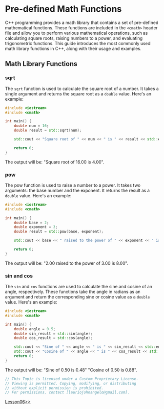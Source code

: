 # Pre-defined Math Functions
C++ programming provides a math library that contains a set of pre-defined mathematical functions. These functions are included in the `<cmath>` header file and allow you to perform various mathematical operations, such as calculating square roots, raising numbers to a power, and evaluating trigonometric functions. This guide introduces the most commonly used math library functions in C++, along with their usage and examples.

## Math Library Functions
### sqrt
The `sqrt` function is used to calculate the square root of a number. It takes a single argument and returns the square root as a `double` value. Here's an example:
```cpp
#include <iostream>
#include <cmath>

int main() {
	double num = 16;
	double result = std::sqrt(num);

	std::cout << "Square root of " << num << " is " << result << std::endl;

	return 0;
}
```
The output will be: "Square root of 16.00 is 4.00".

### pow
The pow function is used to raise a number to a power. It takes two arguments: the base number and the exponent. It returns the result as a `double` value. Here's an example:
```cpp
#include <iostream>
#include <cmath>

int main() {
	double base = 2;
	double exponent = 3;
	double result = std::pow(base, exponent);

	std::cout << base << " raised to the power of " << exponent << " is " << result << std::endl;

	return 0;
}
```
The output will be: "2.00 raised to the power of 3.00 is 8.00".

### sin and cos
The `sin` and `cos` functions are used to calculate the sine and cosine of an angle, respectively. These functions take the angle in radians as an argument and return the corresponding sine or cosine value as a `double` value. Here's an example:
```cpp
#include <iostream>
#include <cmath>

int main() {
	double angle = 0.5;
	double sin_result = std::sin(angle);
	double cos_result = std::cos(angle);

	std::cout << "Sine of " << angle << " is " << sin_result << std::endl;
	std::cout << "Cosine of " << angle << " is " << cos_result << std::endl;
	return 0;
}
```
The output will be: "Sine of 0.50 is 0.48" "Cosine of 0.50 is 0.88".

```cpp
// This Topic is licensed under a Custom Proprietary License.
// Viewing is permitted. Copying, modifying, or distributing
// without explicit permission is prohibited.
// For permissions, contact [lauriojohnangelo@gmail.com].
```

[Lesson06>>](/Lesson06/Topic01.md)

